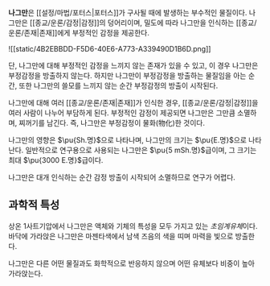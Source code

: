 **나그만**은 [[설정/마법/포터스|포터스]]가 구사될 때에 발생하는 부수적인 물질이다. 나그만은 [[종교/운론/감정|감정]]의 덩어리이며, 밀도에 따라 나그만을 인식하는 [[종교/운론/존재|존재]]에게 부정적인 감정을 제공한다.

![[static/4B2EBBDD-F5D6-40E6-A773-A339490D1B6D.png]]

단, 나그만에 대해 부정적인 감정을 느끼지 않는 존재가 있을 수 있고, 이 경우 나그만은 부정감정을 방출하지 않는다. 하지만 나그만이 부정감정을 방출하는 물질임을 아는 순간, 또한 나그만의 쓸모를 느끼지 않는 순간 부정감정의 방출이 시작된다.

나그만에 대해 여러 [[종교/운론/존재|존재]]가 인식한 경우, [[종교/운론/감정|감정]]을 여러 사람이 나누어 부담하게 된다. 부정적인 감정이 제공되면 나그만은 그만큼 소멸하며, 찌꺼기를 남긴다. 즉, 나그만은 부정감정이 물화(物化)한 것이다.

나그만의 영향은 $\pu{Sh.명}$으로 나타나며, 나그만의 크기는 $\pu{E.명}$으로 나타난다. 일반적으로 연구용으로 사용되는 나그만은 $\pu{5 mSh.명}$급이며, 그 크기는 최대 $\pu{3000 E.명}$급이다.

나그만은 대개 인식하는 순간 감정 방출이 시작되어 소멸하므로 연구가 어렵다.

## 과학적 특성

상온 1사트기압에서 나그만은 액체와 기체의 특성을 모두 가지고 있는 *초임계유체*이다. 바닥에 가라앉은 나그만은 마젠타색에서 남색 즈음의 색을 띠며 마력을 빛으로 방출한다.

나그만은 다른 어떤 물질과도 화학적으로 반응하지 않으며 어떤 유체보다 비중이 높아 가라앉는다.